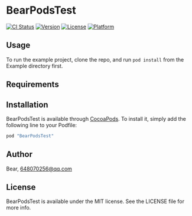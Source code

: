 # BearPodsTest

[![CI Status](http://img.shields.io/travis/Bear/BearPodsTest.svg?style=flat)](https://travis-ci.org/Bear/BearPodsTest)
[![Version](https://img.shields.io/cocoapods/v/BearPodsTest.svg?style=flat)](http://cocoapods.org/pods/BearPodsTest)
[![License](https://img.shields.io/cocoapods/l/BearPodsTest.svg?style=flat)](http://cocoapods.org/pods/BearPodsTest)
[![Platform](https://img.shields.io/cocoapods/p/BearPodsTest.svg?style=flat)](http://cocoapods.org/pods/BearPodsTest)

## Usage

To run the example project, clone the repo, and run `pod install` from the Example directory first.

## Requirements

## Installation

BearPodsTest is available through [CocoaPods](http://cocoapods.org). To install
it, simply add the following line to your Podfile:

```ruby
pod "BearPodsTest"
```

## Author

Bear, 648070256@qq.com

## License

BearPodsTest is available under the MIT license. See the LICENSE file for more info.
